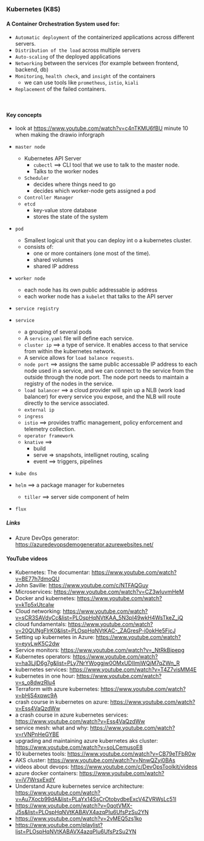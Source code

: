 ### Kubernetes (K8S)
#### A Container Orchestration System used for:
- `Automatic deployment` of the containerized applications across different servers.
- `Distribution of the load` across multiple servers
- `Auto-scaling` of the deployed applications
- `Networking` between the services (for example between frontend, backend, db)
- `Monitoring`, `health check`, and `insight` of the containers
    - we can use tools like `prometheus`, `istio`, `kiali`
- `Replacement` of the failed containers.


<br>


#### Key concepts
- look at https://www.youtube.com/watch?v=c4nTKMU6fBU  minute 10 when making the drawio inforgraph
- `master node`
  - Kubernetes API Server
    - `cubectl` ==> CLI tool that we use to talk to the master node.
    - Talks to the worker nodes
  - `Scheduler`
    - decides where things need to go
    - decides which worker-node gets assigned a pod
  - `Controller Manager`
  - `etcd`
    - key-value store database
    - stores the state of the system


- `pod`
    - Smallest logical unit that you can deploy int o a kubernetes cluster.
    - consists of:
        - one or more containers (one most of the time).
        - shared volumes
        - shared IP address

- `worker node`
     - each node has its own public addressable ip address
     - each worker node has a `kubelet` that talks to the API server



- `service registry`

- `service`
    - a grouping of several pods
    - A `service.yaml` file will define each service.
    - `cluster ip` ==> a type of service. It enables access to that service from within the kubernetes network.
    - A service allows for `load balance requests`.
    - `node port` ==> assigns the same public accessable IP address to each node used in a service, and we can connect to the service from the outside through the node port. The node port needs to maintain a registry of the nodes in the service.
    - `load balancer` ==> a cloud provider will spin up a NLB (work load balancer) for every service you expose, and the NLB will route directly to the service associated.
    - `external ip`
    - `ingress`
    - `istio` ==> provides traffic management, policy enforcement and telemetry collection.
    - `operator framework`
    - `knative` ==>
        - build
        - serve => snapshots, intellignet routing, scaling
        - event ==> triggers, pipelines

- `kube dns`

- `helm` ==> a package manager for kubernetes
    - `tiller` ==> server side component of helm
- `flux`


##### Links
- Azure DevOps generator: https://azuredevopsdemogenerator.azurewebsites.net/

#### YouTube videos
- Kubernetes: The documentar: https://www.youtube.com/watch?v=BE77h7dmoQU
- John Saville: https://www.youtube.com/c/NTFAQGuy
- Microservices: https://www.youtube.com/watch?v=CZ3wIuvmHeM
- Docker and kubernetes: https://www.youtube.com/watch?v=kTp5xUtcalw
- Cloud networking: https://www.youtube.com/watch?v=sCR3SAVdyCc&list=PLOspHqNVtKAA_5N3pI49wkH4WsTkeZ_iQ
- cloud fundamentals: https://www.youtube.com/watch?v=20QUNgFIrK0&list=PLOspHqNVtKAC-_ZAGresP-i0okHe5FjcJ
- Setting up kubernetes in Azure: https://www.youtube.com/watch?v=eyvLwK5C2dw
- Service monitors: https://www.youtube.com/watch?v=_NtRkBipepg
- Kubernetes operators: https://www.youtube.com/watch?v=ha3LjlD6g7g&list=PLy7NrYWoggjw0OMxUDIImjWQjM7qZWn_R
- kubernetes services: https://www.youtube.com/watch?v=T4Z7visMM4E
- kubernetes in one hour: https://www.youtube.com/watch?v=s_o8dwzRlu4
- Terraform with azure kubernetes: https://www.youtube.com/watch?v=bHjS4xqwc9A
- crash course in kubernetes on azure: https://www.youtube.com/watch?v=Ess4VaQzdWw
- a crash course in azure kubernetes services: https://www.youtube.com/watch?v=Ess4VaQzdWw
- service mesh: what and why: https://www.youtube.com/watch?v=rVNPnHeGYBE
- upgrading and maintaining azure kubernetes aks cluster: https://www.youtube.com/watch?v=soLCemusoE8
- 10 kubernetes tools: https://www.youtube.com/watch?v=CB79eTFbR0w
- AKS cluster: https://www.youtube.com/watch?v=NnwQZyi0BAs
- videos about devops: https://www.youtube.com/c/DevOpsToolkit/videos
- azure docker containers: https://www.youtube.com/watch?v=iV7WrsxExdY
- Understand Azure kubernetes service architecture: https://www.youtube.com/watch?v=Au7Xocb99dA&list=PLaYx14SsCrOtobvdbeExcV4ZVRWsLc51I
- https://www.youtube.com/watch?v=0qotVMX-J5s&list=PLOspHqNVtKABAVX4azqPIu6UfsPzSu2YN
- https://www.youtube.com/watch?v=2vMEQ5zs1ko
- https://www.youtube.com/playlist?list=PLOspHqNVtKABAVX4azqPIu6UfsPzSu2YN